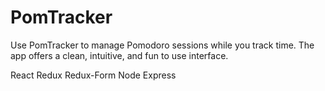 # PomTracker
Use PomTracker to manage Pomodoro sessions while you track time. The app offers a clean, intuitive, and fun to use interface.

React Redux Redux-Form Node Express

